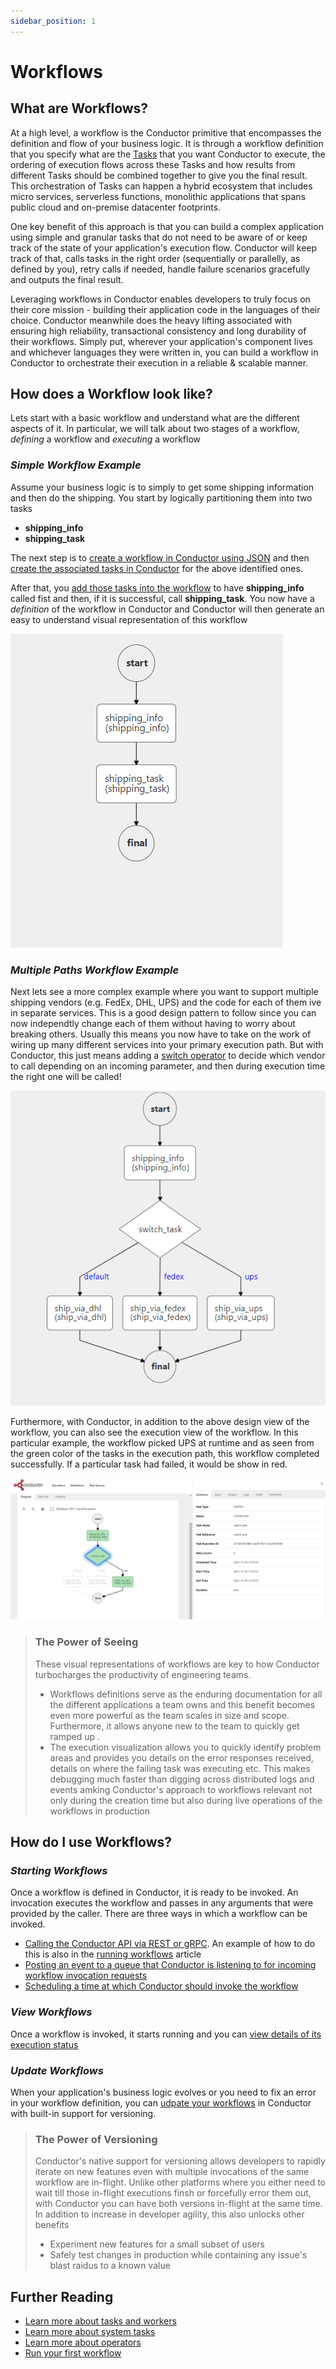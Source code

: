 ```yaml
---
sidebar_position: 1
---
```


# Workflows

## What are Workflows?
At a high level, a workflow is the Conductor primitive that encompasses the definition and flow of your business logic. It is through a workflow definition that you specify what are the [Tasks](tasks-and-workers.md) that you want Conductor to execute, the ordering of execution flows across these Tasks and how results from different Tasks should be combined together to give you the final result. This orchestration of Tasks can happen a hybrid ecosystem that includes micro services, serverless functions, monolithic applications that spans public cloud and on-premise datacenter footprints. 

One key benefit of this approach is that you can build a complex application using simple and granular tasks that do not need to be aware of or keep track of the state of your application's execution flow. Conductor will keep track of that, calls tasks in the right order (sequentially or parallelly, as defined by you), retry calls if needed, handle failure scenarios gracefully and outputs the final result. 

Leveraging workflows in Conductor enables developers to truly focus on their core mission - building their application code in the languages of their choice. Conductor meanwhile does the heavy lifting associated with ensuring high reliability, transactional consistency and long durability of their workflows. Simply put, wherever your application's component lives and whichever languages they were written in, you can build a workflow in Conductor to orchestrate their execution in a reliable & scalable manner.

## How does a Workflow look like?
Lets start with a  basic workflow and understand what are the different aspects of it. In particular, we will talk about two stages of a workflow, *defining* a workflow and *executing* a workflow
### *Simple Workflow Example*
Assume your business logic is to simply to get some shipping information and then do the shipping. You start by logically partitioning them into two tasks
* **shipping_info** 
* **shipping_task** 

The next step is to [create a workflow in Conductor using JSON](../running-workflows/create-workflow.md) and then [create the associated tasks in Conductor](../running-workflows/create-task.md) for the above identified ones. 

After that, you [add those tasks into the workflow](../running-workflows/adding-tasks.md) to have **shipping_info** called fist and then, if it is successful, call **shipping_task**. You now have a *definition* of the workflow in Conductor and Conductor will then generate an easy to understand visual representation  of this workflow

![Simple Shipping Workflow - Visual Representation](../../static/img/tutorial/ShippingWorkflow.png)

### *Multiple Paths Workflow Example*

Next lets see a more complex example where you want to support multiple shipping vendors (e.g. FedEx, DHL, UPS) and the code for each of them ive in separate services. This is a good design pattern to follow since you can now independtly change each of them without having to worry about breaking others. Usually this means you now have to take on the work of wiring up many different services into your primary execution path. But with Conductor, this just means adding a [switch operator](../reference-docs/switch-task.md) to decide which vendor to call depending on an incoming parameter, and then during execution time the right one will be called! 

![Multi-vendor Shipping Workflow - Visual Representation of Design](../../static/img/tutorial/Switch_Workflow.png)

Furthermore, with Conductor, in addition to the above design view of the workflow, you can also see the execution view of the workflow. In this particular example, the workflow picked UPS at runtime and as seen from the green color of the tasks in the execution path, this workflow completed successfully. If a particular task had failed, it would be show in red.

![Multi-vendor Shipping Workflow - Visual Representation of Execution](../../static/img/tutorial/Switch_UPS.png)


> ### The Power of Seeing
> These  visual representations of workflows are key to how Conductor turbocharges the productivity of engineering teams. 
> * Workflows definitions serve as the enduring documentation for all the different applications a team owns and this benefit becomes even more powerful as the team scales in size and scope. Furthermore, it allows anyone new to the team to quickly get ramped up . 
> * The execution visualization allows you to quickly identify problem areas and provides you details on the error responses received, details on where the failing task was executing etc. This makes debugging much faster than digging across distributed logs and events amking Conductor's approach to workflows relevant not only during the creation time but also during live operations of the workflows in production

## How do I use Workflows?

### *Starting Workflows*
Once a workflow is defined in Conductor, it is ready to be invoked. An invocation executes the workflow and passes in any arguments that were provided by the caller. There are three ways in which a workflow can be invoked.
* [Calling the Conductor API via REST or gRPC](../running-workflows/execute-workflow.md#Start-a-workflow-by-calling-an-API). An example of how to do this is also in the [running workflows](../running-workflows/running-first-workflow.md#Running-our-First-Workflow) article
* [Posting an event to a queue that Conductor is listening to for incoming workflow invocation requests](../running-workflows/execute-workflow.md#Start-a-workflow-by-posting-an-event)
* [Scheduling a time at which Conductor should invoke the workflow](../running-workflows/execute-workflow.md#Schedule-a-workflow-for-later)

### *View Workflows*
Once a workflow is invoked, it starts running and you can [view details of its execution status](../how-tos/view-workflow-executions.md) 

### *Update Workflows*

When your application's business logic evolves or you need to fix an error in your workflow definition, you can [udpate your workflows](../how-tos/updating-workflows.md) in Conductor with built-in support for versioning.

> ### The Power of Versioning
> Conductor's native support for versioning allows developers to rapidly iterate on new features even with multiple invocations of the same workflow are in-flight. Unlike other platforms where you either need to wait till those in-flight executions finsh or forcefully error them out, with Conductor you can have both versions in-flight at the same time. In addition to increase in developer agility, this also unlocks other benefits
> * Experiment new features for a small subset of users
> * Safely test changes in production while containing any issue's blast raidus to a known value 

## Further Reading
* [Learn more about tasks and workers](../reference-docs/tasks-and-workers.md)
* [Learn more about system tasks](../reference-docs/system-tasks.md)
* [Learn more about operators](../reference-docs/operators.md)
* [Run your first workflow](../running-workflows/running-first-workflow.md)


